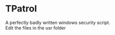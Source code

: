 # TPatrol
A perfectly badly written windows security script. <br/>
Edit the files in the usr folder
